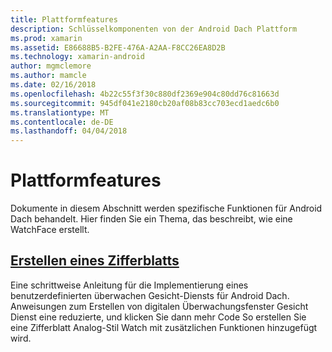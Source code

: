 ```yaml
---
title: Plattformfeatures
description: Schlüsselkomponenten von der Android Dach Plattform
ms.prod: xamarin
ms.assetid: E86688B5-B2FE-476A-A2AA-F8CC26EA8D2B
ms.technology: xamarin-android
author: mgmclemore
ms.author: mamcle
ms.date: 02/16/2018
ms.openlocfilehash: 4b22c55f3f30c880df2369e904c80dd76c81663d
ms.sourcegitcommit: 945df041e2180cb20af08b83cc703ecd1aedc6b0
ms.translationtype: MT
ms.contentlocale: de-DE
ms.lasthandoff: 04/04/2018
---
```

# <a name="platform-features"></a>Plattformfeatures

Dokumente in diesem Abschnitt werden spezifische Funktionen für Android Dach behandelt. Hier finden Sie ein Thema, das beschreibt, wie eine WatchFace erstellt.
 
##  <a name="creating-a-watch-faceandroidwearplatformcreating-a-watchfacemd"></a>[Erstellen eines Zifferblatts](~/android/wear/platform/creating-a-watchface.md)

Eine schrittweise Anleitung für die Implementierung eines benutzerdefinierten überwachen Gesicht-Diensts für Android Dach. Anweisungen zum Erstellen von digitalen Überwachungsfenster Gesicht Dienst eine reduzierte, und klicken Sie dann mehr Code So erstellen Sie eine Zifferblatt Analog-Stil Watch mit zusätzlichen Funktionen hinzugefügt wird.
